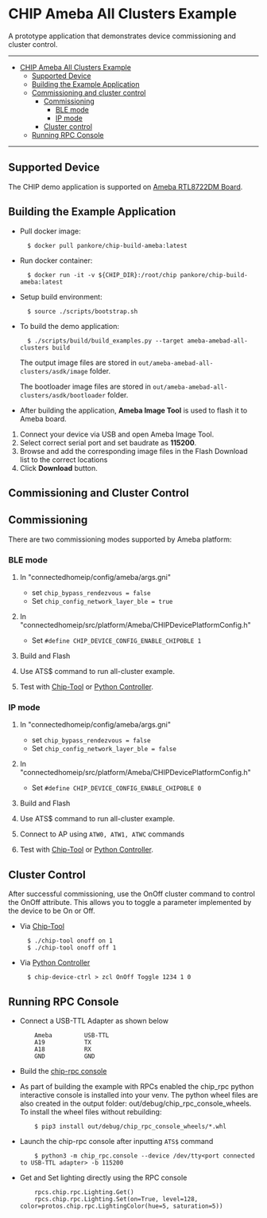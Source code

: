 # CHIP Ameba All Clusters Example

A prototype application that demonstrates device commissioning and cluster
control.

---

-   [CHIP Ameba All Clusters Example](#chip-ameba-all-clusters-example)
    -   [Supported Device](#supported-device)
    -   [Building the Example Application](#building-the-example-application)
    -   [Commissioning and cluster control](#commissioning-and-cluster-control)
        -   [Commissioning](#commissioning)
            -   [BLE mode](#ble-mode)
            -   [IP mode](#ip-mode)
        -   [Cluster control](#cluster-control)
    -   [Running RPC Console](#running-rpc-console)

---

## Supported Device

The CHIP demo application is supported on
[Ameba RTL8722DM Board](https://www.amebaiot.com/en/amebad).

## Building the Example Application

-   Pull docker image:

          $ docker pull pankore/chip-build-ameba:latest

-   Run docker container:

          $ docker run -it -v ${CHIP_DIR}:/root/chip pankore/chip-build-ameba:latest

-   Setup build environment:

          $ source ./scripts/bootstrap.sh

-   To build the demo application:

          $ ./scripts/build/build_examples.py --target ameba-amebad-all-clusters build

    The output image files are stored in
    `out/ameba-amebad-all-clusters/asdk/image` folder.

    The bootloader image files are stored in
    `out/ameba-amebad-all-clusters/asdk/bootloader` folder.

-   After building the application, **Ameba Image Tool** is used to flash it to
    Ameba board.

1. Connect your device via USB and open Ameba Image Tool.
2. Select correct serial port and set baudrate as **115200**.
3. Browse and add the corresponding image files in the Flash Download list to
   the correct locations
4. Click **Download** button.

## Commissioning and Cluster Control

## Commissioning

There are two commissioning modes supported by Ameba platform:

### BLE mode

1. In "connectedhomeip/config/ameba/args.gni"

    - set `chip_bypass_rendezvous = false`
    - Set `chip_config_network_layer_ble = true`

2. In "connectedhomeip/src/platform/Ameba/CHIPDevicePlatformConfig.h"

    - Set `#define CHIP_DEVICE_CONFIG_ENABLE_CHIPOBLE 1`

3. Build and Flash
4. Use ATS\$ command to run all-cluster example.
5. Test with
   [Chip-Tool](https://github.com/project-chip/connectedhomeip/tree/master/examples/chip-tool)
   or
   [Python Controller](https://github.com/project-chip/connectedhomeip/blob/master/docs/guides/python_chip_controller_building.md).

### IP mode

1. In "connectedhomeip/config/ameba/args.gni"

    - set `chip_bypass_rendezvous = false`
    - Set `chip_config_network_layer_ble = false`

2. In "connectedhomeip/src/platform/Ameba/CHIPDevicePlatformConfig.h"

    - Set `#define CHIP_DEVICE_CONFIG_ENABLE_CHIPOBLE 0`

3. Build and Flash
4. Use ATS\$ command to run all-cluster example.
5. Connect to AP using `ATW0, ATW1, ATWC` commands
6. Test with
   [Chip-Tool](https://github.com/project-chip/connectedhomeip/tree/master/examples/chip-tool)
   or
   [Python Controller](https://github.com/project-chip/connectedhomeip/blob/master/docs/guides/python_chip_controller_building.md).

## Cluster Control

After successful commissioning, use the OnOff cluster command to control the
OnOff attribute. This allows you to toggle a parameter implemented by the device
to be On or Off.

-   Via
    [Chip-Tool](https://github.com/project-chip/connectedhomeip/tree/master/examples/chip-tool#using-the-client-to-send-matter-commands)

          $ ./chip-tool onoff on 1
          $ ./chip-tool onoff off 1

-   Via
    [Python Controller](https://github.com/project-chip/connectedhomeip/blob/master/docs/guides/python_chip_controller_building.md#step-8-control-application-zcl-clusters)

          $ chip-device-ctrl > zcl OnOff Toggle 1234 1 0

## Running RPC Console

- Connect a USB-TTL Adapter as shown below

          Ameba         USB-TTL
          A19           TX
          A18           RX
          GND           GND

- Build the [chip-rpc console](https://github.com/project-chip/connectedhomeip/tree/master/examples/common/pigweed/rpc_console)

- As part of building the example with RPCs enabled the chip_rpc python interactive console is installed into your venv. The python wheel files are also created in the output folder: out/debug/chip_rpc_console_wheels. To install the wheel files without rebuilding:

          $ pip3 install out/debug/chip_rpc_console_wheels/*.whl

- Launch the chip-rpc console after inputting `ATS$` command

          $ python3 -m chip_rpc.console --device /dev/tty<port connected to USB-TTL adapter> -b 115200

- Get and Set lighting directly using the RPC console

          rpcs.chip.rpc.Lighting.Get()
          rpcs.chip.rpc.Lighting.Set(on=True, level=128, color=protos.chip.rpc.LightingColor(hue=5, saturation=5))
